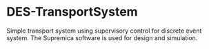 # DES-TransportSystem
Simple transport system using supervisory control for discrete event system. The Supremica software is used for design and simulation.
